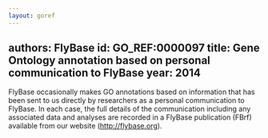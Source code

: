 ```yaml
---
layout: goref
--- 
```

authors: FlyBase
id: GO_REF:0000097
title: Gene Ontology annotation based on personal communication to FlyBase
year: 2014
---

FlyBase occasionally makes GO annotations based on information that has been sent to us directly by researchers as a personal communication to FlyBase. In each case, the full details of the communication including any associated data and analyses are recorded in a FlyBase publication (FBrf) available from our website (http://flybase.org).
